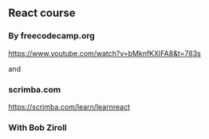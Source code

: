 ## React course

### By freecodecamp.org

https://www.youtube.com/watch?v=bMknfKXIFA8&t=783s

and

### scrimba.com

https://scrimba.com/learn/learnreact

### With Bob Ziroll
